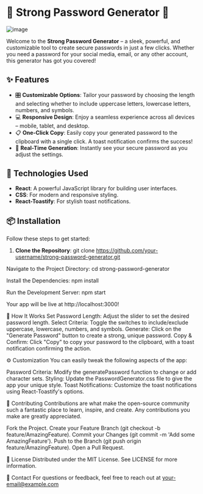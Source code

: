# 🌟 Strong Password Generator 🌟

![image](https://github.com/user-attachments/assets/918c3f5e-fd56-44a9-8e70-21152f7ab61f)

Welcome to the **Strong Password Generator** – a sleek, powerful, and customizable tool to create secure passwords in just a few clicks. Whether you need a password for your social media, email, or any other account, this generator has got you covered!

## ✨ Features

- 🎛 **Customizable Options**: Tailor your password by choosing the length and selecting whether to include uppercase letters, lowercase letters, numbers, and symbols.
- 💻 **Responsive Design**: Enjoy a seamless experience across all devices – mobile, tablet, and desktop.
- 📋 **One-Click Copy**: Easily copy your generated password to the clipboard with a single click. A toast notification confirms the success!
- 🚀 **Real-Time Generation**: Instantly see your secure password as you adjust the settings.

## 🚧 Technologies Used

- **React**: A powerful JavaScript library for building user interfaces.
- **CSS**: For modern and responsive styling.
- **React-Toastify**: For stylish toast notifications.

## 📦 Installation

Follow these steps to get started:

1. **Clone the Repository**:
   git clone https://github.com/your-username/strong-password-generator.git
   
Navigate to the Project Directory:
cd strong-password-generator

Install the Dependencies:
npm install

Run the Development Server:
npm start

Your app will be live at http://localhost:3000!

🎨 How It Works
Set Password Length: Adjust the slider to set the desired password length.
Select Criteria: Toggle the switches to include/exclude uppercase, lowercase, numbers, and symbols.
Generate: Click on the "Generate Password" button to create a strong, unique password.
Copy & Confirm: Click "Copy" to copy your password to the clipboard, with a toast notification confirming the action.

⚙️ Customization
You can easily tweak the following aspects of the app:

Password Criteria: Modify the generatePassword function to change or add character sets.
Styling: Update the PasswordGenerator.css file to give the app your unique style.
Toast Notifications: Customize the toast notifications using React-Toastify's options.

🎁 Contributing
Contributions are what make the open-source community such a fantastic place to learn, inspire, and create. Any contributions you make are greatly appreciated.

Fork the Project.
Create your Feature Branch (git checkout -b feature/AmazingFeature).
Commit your Changes (git commit -m 'Add some AmazingFeature').
Push to the Branch (git push origin feature/AmazingFeature).
Open a Pull Request.

📄 License
Distributed under the MIT License. See LICENSE for more information.

💬 Contact
For questions or feedback, feel free to reach out at your-email@example.com
